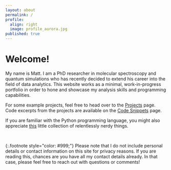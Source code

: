 ```yaml
---
layout: about
permalink: /
profile:
  align: right
  image: profile_aurora.jpg
published: true
---
```


# Welcome!

My name is Matt. I am a PhD researcher in molecular spectroscopy and quantum simulations who has recently decided to extend his career into the field of data analytics. This website works as a minimal, work-in-progress portfolio in order to hone and showcase my analysis skills and programming capabilities. 

For some example projects, feel free to head over to the [Projects](/projects) page. Code excerpts from the projects are available on the [Code Snippets](/code_snippets) page.

If you are familiar with the Python programming language, you might also appreciate [this](/python) little collection of relentlessly nerdy things.

<br>

{:.footnote style="color: #999;"}
Please note that I do not include personal details or contact information on this site for privacy reasons. If you are reading this, chances are you have all my contact details already. In that case, please feel free to reach out with questions or comments!
